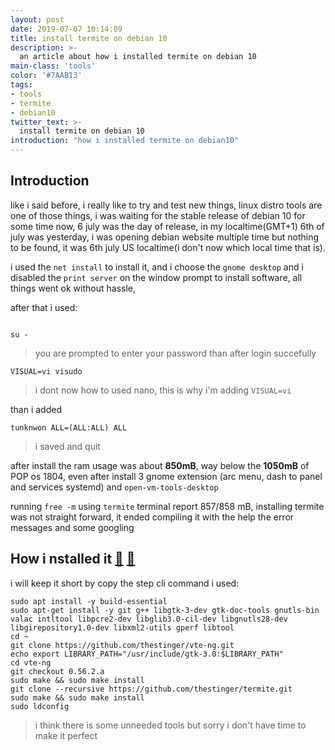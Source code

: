 ```yaml
---
layout: post
date: 2019-07-07 10:14:09
title: install termite on debian 10
description: >-
  an article about how i installed termite on debian 10
main-class: 'tools'
color: '#7AAB13'
tags:
- tools
- termite
- debian10
twitter_text: >-
  install termite on debian 10
introduction: "how i installed termite on debian10"
---
```

## Introduction

like i said before, i really like to try and test new things, linux distro tools are one of those things, i was waiting for the stable release of debian 10 for some time now, 6 july was the day of release, in my localtime(GMT+1) 6th of july was yesterday, i was opening debian website multiple time but nothing to be found, it was 6th july US localtime(i don't now which local time that is).



i used the `net install` to install it, and i choose the `gnome desktop` and i disabled the `print server` on the window prompt to install software,
all things went ok without hassle,

after that i used:
```SHELL

su -
```

> you are prompted to enter your password than after login succefully

```SHELL
VISUAL=vi visudo
```

> i dont now how to used nano, this is why i'm adding `VISUAL=vi`

than i added
```SHELL
tunknwon ALL=(ALL:ALL) ALL
```
> i saved and quit


after install the ram usage was about **850mB**, way below the **1050mB** of POP os 1804, even after install 3 gnome extension (arc menu, dash to panel and  services systemd) and `open-vm-tools-desktop`

running `free -m` using `termite` terminal report 857/858 mB, installing termite was not straight forward, it ended compiling it with the help the error messages and some googling

## How i nstalled it [🔗][1] [🔗][2]

i will keep it short by copy the step cli command i used:

```SHELL
sudo apt install -y build-essential
sudo apt-get install -y git g++ libgtk-3-dev gtk-doc-tools gnutls-bin valac intltool libpcre2-dev libglib3.0-cil-dev libgnutls28-dev libgirepository1.0-dev libxml2-utils gperf libtool
cd ~
git clone https://github.com/thestinger/vte-ng.git
echo export LIBRARY_PATH="/usr/include/gtk-3.0:$LIBRARY_PATH"
cd vte-ng
git checkout 0.56.2.a
sudo make && sudo make install
git clone --recursive https://github.com/thestinger/termite.git
sudo make && sudo make install
sudo ldconfig
```

> i think there is some unneeded tools but sorry i don't have time to make it perfect

[1]: https://computingforgeeks.com/install-termite-terminal-on-ubuntu-18-04-ubuntu-16-04-lts/
[2]: https://github.com/thestinger/termite/issues/536#issuecomment-343577161
